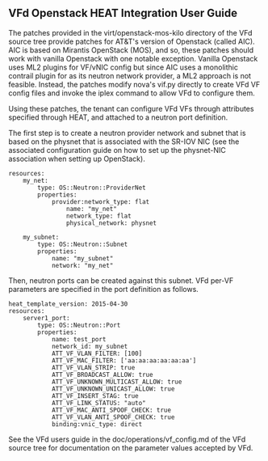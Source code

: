 VFd Openstack HEAT Integration User Guide
-----------------------------------------

The patches provided in the virt/openstack-mos-kilo directory of the
VFd source tree provide patches for AT&T's version of Openstack
(called AIC). AIC is based on Mirantis OpenStack (MOS), and so, these
patches should work with vanilla Openstack with one notable exception.
Vanilla Openstack uses ML2 plugins for VF/vNIC config but since AIC
uses a monolithic contrail plugin for as its neutron network provider,
a ML2 approach is not feasible. Instead, the patches modify nova's
vif.py directly to create VFd VF config files and invoke the iplex
command to allow VFd to configure them.

Using these patches, the tenant can configure VFd VFs through
attributes specified through HEAT, and attached to a neutron port
definition.

The first step is to create a neutron provider network and subnet that
is based on the physnet that is associated with the SR-IOV NIC (see
the associated configuration guide on how to set up the physnet-NIC
association when setting up OpenStack).

	resources:
		my_net:
			type: OS::Neutron::ProviderNet
			properties:
				provider:network_type: flat
					name: "my_net"
					network_type: flat
					physical_network: physnet

	    my_subnet:
			type: OS::Neutron::Subnet
			properties:
				name: "my_subnet"
			    network: "my_net"
					
Then, neutron ports can be created against this subnet. VFd per-VF
parameters are specified in the port definition as follows.

	heat_template_version: 2015-04-30
	resources:
		server1_port:
			type: OS::Neutron::Port
			properties:
				name: test_port
				network_id: my_subnet
				ATT_VF_VLAN_FILTER: [100]
				ATT_VF_MAC_FILTER: ['aa:aa:aa:aa:aa:aa']
				ATT_VF_VLAN_STRIP: true
				ATT_VF_BROADCAST_ALLOW: true
				ATT_VF_UNKNOWN_MULTICAST_ALLOW: true
				ATT_VF_UNKNOWN_UNICAST_ALLOW: true
				ATT_VF_INSERT_STAG: true
				ATT_VF_LINK_STATUS: "auto"
				ATT_VF_MAC_ANTI_SPOOF_CHECK: true
				ATT_VF_VLAN_ANTI_SPOOF_CHECK: true
				binding:vnic_type: direct
 
See the VFd users guide in the doc/operations/vf_config.md of the VFd
source tree for documentation on the parameter values accepted by VFd.

